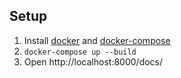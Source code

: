 ## Setup

1. Install [docker](https://docs.docker.com/engine/install/) and [docker-compose](https://docs.docker.com/compose/install/) 
2. `docker-compose up --build`
3. Open http://localhost:8000/docs/
